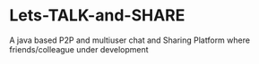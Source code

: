 # Lets-TALK-and-SHARE
A java based P2P and multiuser chat and Sharing Platform where friends/colleague
under development
